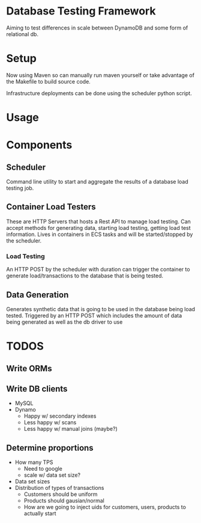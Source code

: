 # Database Testing Framework

Aiming to test differences in scale between DynamoDB and some form of relational db. 


# Setup

Now using Maven so can manually run maven yourself or take advantage of the Makefile to build source code.

Infrastructure deployments can be done using the scheduler python script. 

# Usage


# Components

## Scheduler 

Command line utility to start and aggregate the results of a database load testing job. 

## Container Load Testers

These are HTTP Servers that hosts a Rest API to manage load testing. Can accept methods for generating data, starting load testing, getting load test information. Lives in containers in ECS tasks and will be started/stopped by the scheduler. 

### Load Testing
An HTTP POST by the scheduler with duration can trigger the container to generate load/transactions to the database that is being tested. 

## Data Generation
Generates synthetic data that is going to be used in the database being load tested. Triggered by an HTTP POST which includes the amount of data being generated as well as the db driver to use 

# TODOS

## Write ORMs

## Write DB clients
- MySQL
- Dynamo
    - Happy w/ secondary indexes
    - Less happy w/ scans 
    - Less happy w/ manual joins (maybe?)

## Determine proportions
- How many TPS
    - Need to google
    - scale w/ data set size?
- Data set sizes
- Distribution of types of transactions
    - Customers should be uniform
    - Products should gausian/normal
    - How are we going to inject uids for customers, users, products to actually start 
